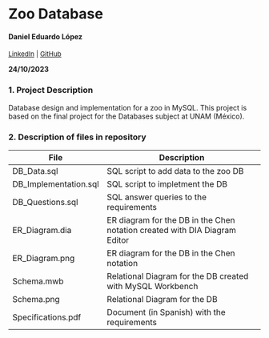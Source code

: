 # Zoo Database
#### Daniel Eduardo López

<font size="-1"><a href="https://www.linkedin.com/in/daniel-eduardo-lopez">LinkedIn</a> | <a href="https://github.com/DanielEduardoLopez">GitHub </a></font>

**24/10/2023**

### **1. Project Description**
Database design and implementation for a zoo in MySQL. This project is based on the final project for the Databases subject at UNAM (México).

### **2. Description of files in repository**
File | Description 
--- | --- 
DB_Data.sql | SQL script to add data to the zoo DB
DB_Implementation.sql | SQL script to impletment the DB
DB_Questions.sql | SQL answer queries to the requirements
ER_Diagram.dia | ER diagram for the DB in the Chen notation created with DIA Diagram Editor
ER_Diagram.png | ER diagram for the DB in the Chen notation
Schema.mwb | Relational Diagram for the DB created with MySQL Workbench
Schema.png | Relational Diagram for the DB
Specifications.pdf | Document (in Spanish) with the requirements

